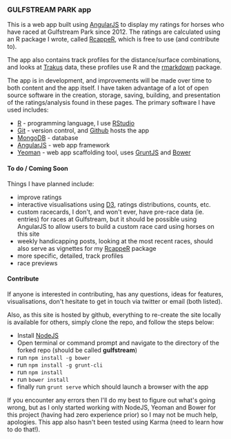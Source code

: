 ### GULFSTREAM PARK app

This is a web app built using [AngularJS](https://angularjs.org/) to display my ratings for horses who have raced at Gulfstream Park since 2012.  The ratings are calculated using an R package I wrote, called [RcappeR](https://github.com/durtal/RcappeR), which is free to use (and contribute to).

The app also contains track profiles for the distance/surface combinations, and looks at [Trakus](http://www.trakus.com) data, these profiles use R and the [rmarkdown](http://rmarkdown.rstudio.com/) package.

The app is in development, and improvements will be made over time to both content and the app itself.  I have taken advantage of a lot of open source software in the creation, storage, saving, building, and presentation of the ratings/analysis found in these pages.  The primary software I have used includes:

* [R](http://cran.r-project.org/)  - programming language, I use [RStudio](http://www.rstudio.com/)
* [Git](http://git-scm.com) - version control, and [Github](http://github.com) hosts the app
* [MongoDB](http://www.mongodb.org/) - database
* [AngularJS](http://angularjs.org) - web app framework
* [Yeoman](http://yeoman.io) - web app scaffolding tool, uses [GruntJS](http://gruntjs.com/) and [Bower](http://bower.io/)

#### To do / Coming Soon

Things I have planned include:

* improve ratings
* interactive visualisations using [D3](http://d3js.org), ratings distributions, counts, etc.
* custom racecards, I don't, and won't ever, have pre-race data (ie. entries) for races at Gulfstream, but it should be possible using AngularJS to allow users to build a custom race card using horses on this site
* weekly handicapping posts, looking at the most recent races, should also serve as vignettes for my [RcappeR](https://github.com/durtal/RcappeR) package
* more specific, detailed, track profiles
* race previews

#### Contribute

If anyone is interested in contributing, has any questions, ideas for features, visualisations, don't hesitate to get in touch via twitter or email (both listed).

Also, as this site is hosted by github, everything to re-create the site locally is available for others, simply clone the repo, and follow the steps below:

* Install [NodeJS](http://www.nodejs.org)
* Open terminal or command prompt and navigate to the directory of the forked repo (should be called **gulfstream**)
* run `npm install -g bower`
* run `npm install -g grunt-cli`
* run `npm install`
* run `bower install`
* finally run `grunt serve` which should launch a browser with the app

If you encounter any errors then I'll do my best to figure out what's going wrong, but as I only started working with NodeJS, Yeoman and Bower for this project (having had zero experience prior) so I may not be much help, apologies.  This app also hasn't been tested using Karma (need to learn how to do that!).
